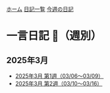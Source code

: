 <link rel="stylesheet" href="style.css">
<div class="header">
  <a href="README.md">ホーム</a>
  <a href="diary.md">日記一覧</a>
  <a href="diary-2025-03-week1.md">今週の日記</a>
</div>

# 一言日記 📅（週別）

## 2025年3月
- [2025年3月 第1週（03/06〜03/09）](diary-2025-03-week1.md)
- [2025年3月 第2週（03/10〜03/16）](diary-2025-03-week2.md)
